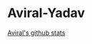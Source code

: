 # Aviral-Yadav
[Aviral's github stats](https://github-readme-stats.vercel.app/api?username=aviralx10&count_private=true)
